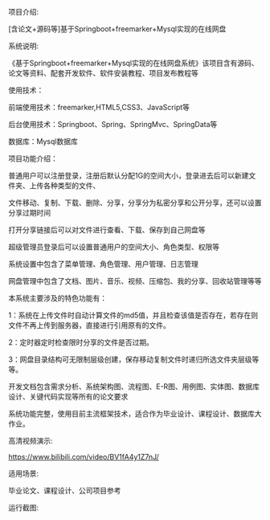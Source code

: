 
项目介绍:

[含论文+源码等]基于Springboot+freemarker+Mysql实现的在线网盘

系统说明:

《基于Springboot+freemarker+Mysql实现的在线网盘系统》该项目含有源码、论文等资料、配套开发软件、软件安装教程、项目发布教程等

使用技术：

前端使用技术：freemarker,HTML5,CSS3、JavaScript等

后台使用技术：Springboot、Spring、SpringMvc、SpringData等

数据库：Mysql数据库

项目功能介绍：

普通用户可以注册登录，注册后默认分配1G的空间大小，登录进去后可以新建文件夹、上传各种类型的文件、

文件移动、复制、下载、删除、分享，分享分为私密分享和公开分享，还可以设置分享过期时间

打开分享链接后可以对文件进行查看、下载、保存到自己网盘等

超级管理员登录后可以设置普通用户的空间大小、角色类型、权限等

系统设置中包含了菜单管理、角色管理、用户管理、日志管理

网盘管理中包含了文档、图片、音乐、视频、压缩包、我的分享、回收站管理等等

本系统主要涉及的特色功能有：

1：系统在上传文件时自动计算文件的md5值，并且检查该值是否存在，若存在则文件不再上传到服务器，直接进行引用原有的文件。

2：定时器定时检查限时分享的文件是否过期。

3：网盘目录结构可无限制层级创建，保存移动复制文件时递归所选文件夹层级等等。

开发文档包含需求分析、系统架构图、流程图、E-R图、用例图、实体图、数据库设计、关键代码实现等所有的论文要求

系统功能完整，使用目前主流框架技术，适合作为毕业设计、课程设计、数据库大作业。

高清视频演示:

https://www.bilibili.com/video/BV1fA4y1Z7nJ/

适用场景:

毕业论文、课程设计、公司项目参考

运行截图:

           